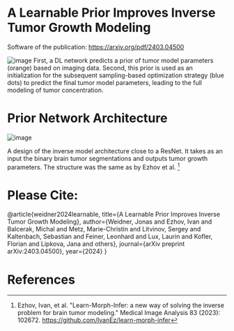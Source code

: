 # A Learnable Prior Improves Inverse Tumor Growth Modeling

Software of the publication: https://arxiv.org/pdf/2403.04500


![image](https://github.com/jonasw247/a-learnable-prior-improves-inverse-tumor-growth-modeling/assets/13008145/09c62318-2918-41ec-bcb3-2459b83a7ea3)
First, a DL network predicts a prior of tumor model parameters (orange) based
on imaging data. Second, this prior is used as an initialization for the subsequent sampling-based optimization
strategy (blue dots) to predict the final tumor model parameters, leading to the full modeling of tumor concentration.

# Prior Network Architecture
![image](https://github.com/jonasw247/a-learnable-prior-improves-inverse-tumor-growth-modeling/assets/13008145/e2ab9663-3c67-45cd-97f6-c847caaf6049)

A design of the inverse model architecture close to a ResNet. It takes as an input the binary brain tumor segmentations and outputs tumor growth parameters. The structure was the same as by Ezhov et al. [^1]

# Please Cite:
@article{weidner2024learnable,
  title={A Learnable Prior Improves Inverse Tumor Growth Modeling},
  author={Weidner, Jonas and Ezhov, Ivan and Balcerak, Michal and Metz, Marie-Christin and Litvinov, Sergey and Kaltenbach, Sebastian and Feiner, Leonhard and Lux, Laurin and Kofler, Florian and Lipkova, Jana and others},
  journal={arXiv preprint arXiv:2403.04500},
  year={2024}
}

# References
[^1]: Ezhov, Ivan, et al. "Learn-Morph-Infer: a new way of solving the inverse problem for brain tumor modeling." Medical Image Analysis 83 (2023): 102672.
https://github.com/IvanEz/learn-morph-infer
